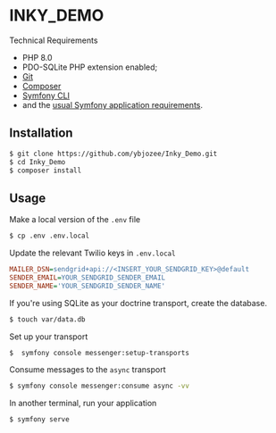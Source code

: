 # INKY_DEMO

Technical Requirements

* PHP 8.0
* PDO-SQLite PHP extension enabled;
* [Git][1]
* [Composer][2]
* [Symfony CLI][3]
* and the [usual Symfony application requirements][4].


Installation
------------
```bash
$ git clone https://github.com/ybjozee/Inky_Demo.git
$ cd Inky_Demo
$ composer install
```

Usage
-----

Make a local version of the `.env` file

```bash
$ cp .env .env.local
```

Update the relevant Twilio keys in `.env.local`

``` ini
MAILER_DSN=sendgrid+api://<INSERT_YOUR_SENDGRID_KEY>@default
SENDER_EMAIL=YOUR_SENDGRID_SENDER_EMAIL
SENDER_NAME='YOUR_SENDGRID_SENDER_NAME'
```

If you're using SQLite as your doctrine transport, create the database.

```bash
$ touch var/data.db
```

Set up your transport

```bash
$  symfony console messenger:setup-transports 
```

Consume messages to the `async` transport

```bash
$ symfony console messenger:consume async -vv
```

In another terminal, run your application
```bash
$ symfony serve
```

[1]: https://git-scm.com/
[2]: https://getcomposer.org/
[3]: https://symfony.com/download
[4]: https://symfony.com/doc/current/reference/requirements.html
